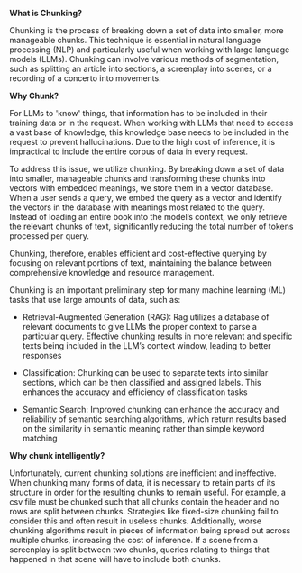 **What is Chunking?** 

Chunking is the process of breaking down a set of data into smaller, more manageable chunks. This technique is essential in natural language processing (NLP) and particularly useful when working with large language models (LLMs). Chunking can involve various methods of segmentation, such as splitting an article into sections, a screenplay into scenes, or a recording of a concerto into movements.


**Why Chunk?** 

For LLMs to 'know' things, that information has to be included in their training data or in the request. When working with LLMs that need to access a vast base of knowledge, this knowledge base needs to be included in the request to prevent hallucinations. Due to the high cost of inference, it is impractical to include the entire corpus of data in every request.

To address this issue, we utilize chunking. By breaking down a set of data into smaller, manageable chunks and transforming these chunks into vectors with embedded meanings, we store them in a vector database. When a user sends a query, we embed the query as a vector and identify the vectors in the database with meanings most related to the query. Instead of loading an entire book into the model’s context, we only retrieve the relevant chunks of text, significantly reducing the total number of tokens processed per query.

Chunking, therefore, enables efficient and cost-effective querying by focusing on relevant portions of text, maintaining the balance between comprehensive knowledge and resource management.

Chunking is an important preliminary step for many machine learning (ML) tasks that use large amounts of data, such as:
- Retrieval-Augmented Generation (RAG): Rag utilizes a database of relevant documents to give LLMs the proper context to parse a particular query. Effective chunking results in more relevant and specific texts being included in the LLM’s context window, leading to better responses

- Classification: Chunking can be used to separate texts into similar sections, which can be then classified and assigned labels. This enhances the accuracy and efficiency of classification tasks

- Semantic Search: Improved chunking can enhance the accuracy and reliability of semantic searching algorithms, which return results based on the similarity in semantic meaning rather than simple keyword matching

**Why chunk intelligently?**

Unfortunately, current chunking solutions are inefficient and ineffective. When chunking many forms of data, it is necessary to retain parts of its structure in order for the resulting chunks to remain useful. For example, a csv file must be chunked such that all chunks contain the header and no rows are split between chunks. Strategies like fixed-size chunking fail to consider this and often result in useless chunks. Additionally, worse chunking algorithms result in pieces of information being spread out across multiple chunks, increasing the cost of inference. If a scene from a screenplay is split between two chunks, queries relating to things that happened in that scene will have to include both chunks.